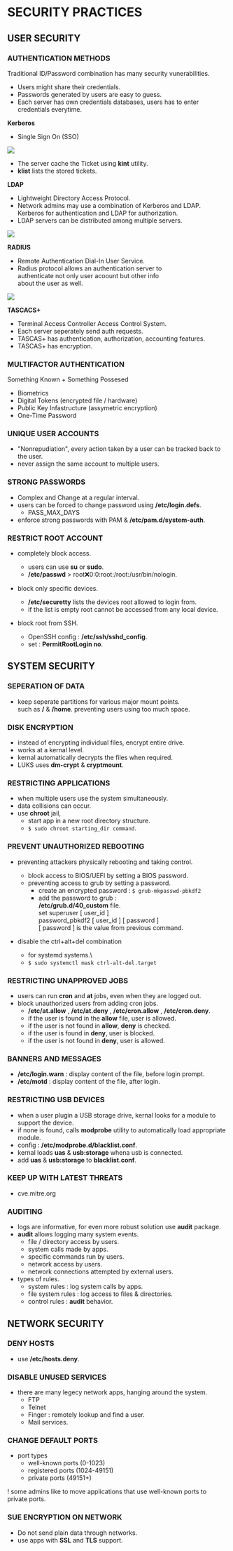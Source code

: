 # SECURITY PRACTICES

## USER SECURITY

### AUTHENTICATION METHODS

Traditional ID/Password combination has many security vunerabilities.
- Users might share their credentials.
- Passwords generated by users are easy to guess.
- Each server has own credentials databases, users has to enter credentials everytime.

**Kerberos**

- Single Sign On (SSO)

<img src="images/Kerberos.png">

- The server cache the Ticket using **kint** utility.
- **klist** lists the stored tickets.

**LDAP**

- Lightweight Directory Access Protocol.
- Network admins may use a combination of Kerberos and LDAP.\
  Kerberos for authentication and LDAP for authorization.
- LDAP servers can be distributed among multiple servers.

<img src="images/ldap.png">

**RADIUS**

- Remote Authentication Dial-In User Service.
- Radius protocol allows an authentication server to\
  authenticate not only user acoount but other info\
  about the user as well.

<img src="images/radius.png">

**TASCACS+**

- Terminal Access Controller Access Control System.
- Each server seperately send auth requests.
- TASCAS+ has authentication, authorization, accounting features.
- TASCAS+ has encryption.


### MULTIFACTOR AUTHENTICATION

Something Known + Something Possesed

- Biometrics
- Digital Tokens (encrypted file / hardware)
- Public Key Infastructure (assymetric encryption)
- One-Time Password

### UNIQUE USER ACCOUNTS

- "Nonrepudiation", every action taken by a user can be tracked back to the user.
- never assign the same account to multiple users.

### STRONG PASSWORDS

- Complex and Change at a regular interval.
- users can be forced to change password using **/etc/login.defs**.
    * PASS_MAX_DAYS
- enforce strong passwords with PAM & **/etc/pam.d/system-auth**.

### RESTRICT ROOT ACCOUNT

- completely block access.
    + users can use **su** or **sudo**.
    + **/etc/passwd** > root:x:0:0:root:/root:/usr/bin/nologin.
  
- block only specific devices.
    + **/etc/securetty** lists the devices root allowed to login from.
    + if the list is empty root cannot be accessed from any local device.

- block root from SSH.
    + OpenSSH config : **/etc/ssh/sshd_config**.
    + set : **PermitRootLogin no**.


## SYSTEM SECURITY

### SEPERATION OF DATA

- keep seperate partitions for various major mount points.\
  such as  **/** & **/home**. preventing users using too much space.

### DISK ENCRYPTION

- instead of encrypting individual files, encrypt entire drive.
- works at a kernal level.
- kernal automatically decrypts the files when required.
- LUKS uses **dm-crypt** & **cryptmount**.

### RESTRICTING APPLICATIONS

- when multiple users use the system simultaneously.
- data collisions can occur.
- use **chroot** jail,
    + start app in a new root directory structure.
    + `$ sudo chroot starting_dir command`.

### PREVENT UNAUTHORIZED REBOOTING

- preventing attackers physically rebooting and taking control.
    + block access to BIOS/UEFI by setting a BIOS password.
    + preventing access to grub by setting a password.
        * create an encrypted password : `$ grub-mkpasswd-pbkdf2`
        * add the password to grub :\
        **/etc/grub.d/40_custom** file.\
        set superuser [ user_id ]\
        password_pbkdf2 [ user_id ] [ password ]\
        [ password ] is the value from previous command.

- disable the ctrl+alt+del combination
    + for systemd systems.\
    + `$ sudo systemctl mask ctrl-alt-del.target`

### RESTRICTING UNAPPROVED JOBS

- users can run **cron** and **at** jobs, even when they are logged out.
- block unauthorized users from adding cron jobs.
    + **/etc/at.allow** , **/etc/at.deny** , **/etc/cron.allow** , **/etc/cron.deny**.
    + if the user is found in the **allow** file, user is allowed.
    + if the user is not found in **allow**, **deny** is checked.
    + if the user is found in **deny**, user is blocked.
    + if the user is not found in **deny**, user is allowed.

### BANNERS AND MESSAGES

- **/etc/login.warn** : display content of the file, before login prompt.
- **/etc/motd**  : display content of the file, after login.

### RESTRICTING USB DEVICES

- when a user plugin a USB storage drive, kernal looks for a module to support the device.
- if none is found, calls **modprobe** utility to automatically load appropriate module.
- config : **/etc/modprobe.d/blacklist.conf**.
- kernal loads **uas** & **usb:storage** whena usb is connected.
- add **uas** & **usb:storage** to **blacklist.conf**.

### KEEP UP WITH LATEST THREATS

- cve.mitre.org

### AUDITING

- logs are informative, for even more robust solution use **audit** package.
- **audit** allows logging many system events.
    + file / directory access by users.
    + system calls made by apps.
    + specific commands run by users.
    + network access by users.
    + network connections attempted by external users.
- types of rules.
    + system rules : log system calls by apps.
    + file system rules : log access to files & directories.
    + control rules : **audit** behavior.


## NETWORK SECURITY

### DENY HOSTS

- use **/etc/hosts.deny**.

### DISABLE UNUSED SERVICES

- there are many legecy network apps, hanging around the system.
    + FTP
    + Telnet
    + Finger : remotely lookup and find a user.
    + Mail services.

### CHANGE DEFAULT PORTS

- port types
    + well-known ports (0-1023)
    + registered ports (1024-49151)
    + private ports (49151+)

! some admins like to move applications that use well-known ports to private ports.

### SUE ENCRYPTION ON NETWORK

- Do not send plain data through networks.
- use apps with **SSL** and **TLS** support.
